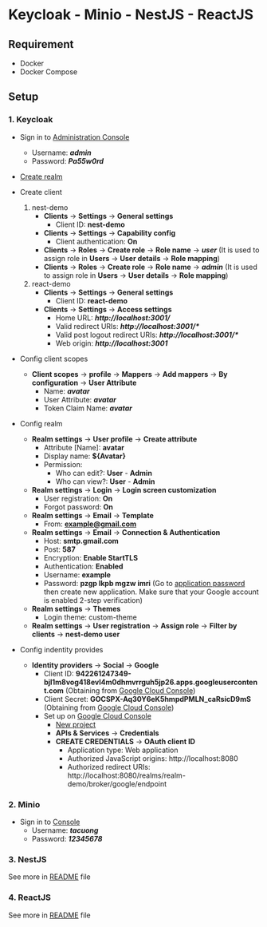 # Keycloak - Minio - NestJS - ReactJS

## Requirement

- Docker
- Docker Compose

## Setup

### 1. Keycloak

- Sign in to [Administration Console](http://localhost:8080)
  - Username: **_admin_**
  - Password: **_Pa55w0rd_**

- [Create realm](http://localhost:8080/admin/master/console/#/master/add-realm)

- Create client
  1. nest-demo
      - **Clients** -> **Settings** -> **General settings**
        - Client ID: **nest-demo**
      - **Clients** -> **Settings** -> **Capability config**
        - Client authentication: **On**
      - **Clients** -> **Roles** -> **Create role** -> **Role name** -> **_user_** (It is used to assign role in **Users** -> **User details** -> **Role mapping**)
      - **Clients** -> **Roles** -> **Create role** -> **Role name** -> **_admin_** (It is used to assign role in **Users** -> **User details** -> **Role mapping**)
  2. react-demo
      - **Clients** -> **Settings** -> **General settings**
        - Client ID: **react-demo**
      - **Clients** -> **Settings** -> **Access settings**
        - Home URL: **_http://localhost:3001/_**
        - Valid redirect URIs: **_http://localhost:3001/*_**
        - Valid post logout redirect URIs: **_http://localhost:3001/*_**
        - Web origin: **_http://localhost:3001_**

- Config client scopes
  - **Client scopes** -> **profile** -> **Mappers** -> **Add mappers** -> **By configuration** -> **User Attribute**
    - Name: **_avatar_**
    - User Attribute: **_avatar_**
    - Token Claim Name: **_avatar_**

- Config realm
  - **Realm settings** -> **User profile** -> **Create attribute**
    - Attribute [Name]: **avatar**
    - Display name: **${Avatar}**
    - Permission:
      - Who can edit?: **User** - **Admin**
      - Who can view?: **User** - **Admin**
  - **Realm settings** -> **Login** -> **Login screen customization**
    - User registration: **On**
    - Forgot password: **On**
  - **Realm settings** -> **Email** -> **Template**
    - From: **example@gmail.com**
  - **Realm settings** -> **Email** -> **Connection & Authentication**
    - Host: **smtp.gmail.com**
    - Post: **587**
    - Encryption: **Enable StartTLS**
    - Authentication: **Enabled**
    - Username: **example**
    - Password: **pzgp lkpb mgzw imri** (Go to [application password](https://myaccount.google.com/u/1/apppasswords?utm_source=google-account&utm_medium=myaccountsecurity&utm_campaign=tsv-settings&rapt=AEjHL5Plx2bKft72Pe59WiQvx0cqln1Ie44-gwHxFt6186SNJ9JlO-TgS_LuFVj1tg3WMyBPip4C6eyYgmaOYmfIThFHUgTaEsaHdUorT_VugxnnwwqFHgg) then create new application. Make sure that your Google account is enabled 2-step verification)
  - **Realm settings** -> **Themes**
    - Login theme: custom-theme
  - **Realm settings** -> **User registration** -> **Assign role** -> **Filter by clients** -> **nest-demo user**

- Config indentity provides
  - **Identity providers** -> **Social** -> **Google**
    - Client ID: **942261247349-bjl1m8vog418evl4m0dhmvrrguh5jp26.apps.googleusercontent.com** (Obtaining from [Google Cloud Console](https://console.cloud.google.com))
    - Client Secret: **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** (Obtaining from [Google Cloud Console](https://console.cloud.google.com))
    - Set up on [Google Cloud Console](https://console.cloud.google.com)
      - [New project](https://console.cloud.google.com/projectcreate)
      - **APIs & Services** -> **Credentials**
      - **CREATE CREDENTIALS** -> **OAuth client ID**
        - Application type: Web application
        - Authorized JavaScript origins: http://localhost:8080
        - Authorized redirect URIs: http://localhost:8080/realms/realm-demo/broker/google/endpoint

### 2. Minio

- Sign in to [Console](http://localhost:9001/login)
  - Username: **_tacuong_**
  - Password: **_12345678_**

### 3. NestJS

See more in [README](./nestjs/README.md) file

### 4. ReactJS

See more in [README](./reactjs/README.md) file
